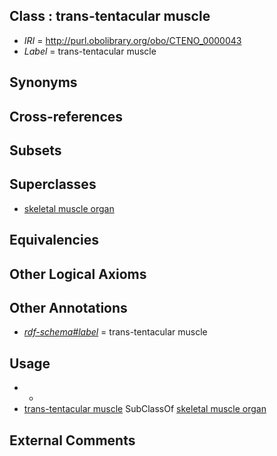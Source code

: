 
## Class : trans-tentacular muscle

 * *IRI* = http://purl.obolibrary.org/obo/CTENO_0000043
 * *Label* = trans-tentacular muscle

## Synonyms


## Cross-references


## Subsets


## Superclasses

 * [skeletal muscle organ](../../UBERON/92/UBERON_0014892.md)

## Equivalencies


## Other Logical Axioms


## Other Annotations

 * *[rdf-schema#label](../../el/rdf-schema#label.md)* = trans-tentacular muscle

## Usage

 * -
 * [trans-tentacular muscle](../../CTENO/43/CTENO_0000043.md) SubClassOf [skeletal muscle organ](../../UBERON/92/UBERON_0014892.md)

## External Comments

